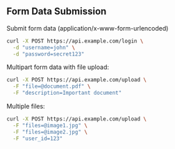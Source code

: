 <!-- METADATA
{
  "title": "Form Data Submission",
  "tags": [
    "curl",
    "http",
    "form",
    "post"
  ],
  "language": "bash"
}
-->

## Form Data Submission
Submit form data (application/x-www-form-urlencoded)
```bash
curl -X POST https://api.example.com/login \
  -d "username=john" \
  -d "password=secret123"
```

Multipart form data with file upload:
```bash
curl -X POST https://api.example.com/upload \
  -F "file=@document.pdf" \
  -F "description=Important document"
```

Multiple files:
```bash
curl -X POST https://api.example.com/upload \
  -F "files=@image1.jpg" \
  -F "files=@image2.jpg" \
  -F "user_id=123"
```
